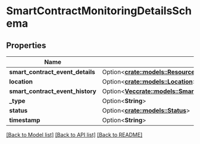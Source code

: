 # SmartContractMonitoringDetailsSchema

## Properties

Name | Type | Description | Notes
------------ | ------------- | ------------- | -------------
**smart_contract_event_details** | Option<[**crate::models::ResourceMonitoringSmartContractEventDetails**](ResourceMonitoringSmartContractEventDetails.md)> |  | [optional]
**location** | Option<[**crate::models::Location**](Location.md)> |  | [optional]
**smart_contract_event_history** | Option<[**Vec<crate::models::SmartContractEventHistory>**](SmartContractEventHistory.md)> |  | [optional]
**_type** | Option<**String**> |  | [optional]
**status** | Option<[**crate::models::Status**](Status.md)> |  | [optional]
**timestamp** | Option<**String**> |  | [optional]

[[Back to Model list]](../README.md#documentation-for-models) [[Back to API list]](../README.md#documentation-for-api-endpoints) [[Back to README]](../README.md)


